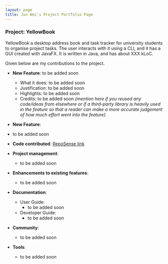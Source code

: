 ```yaml
---
layout: page
title: Jun Wei's Project Portfolio Page
---
```


### Project: YellowBook

YellowBook a desktop address book and task tracker for university students to organise project tasks.
The user interacts with it using a CLI, and it has a GUI created with JavaFX.
It is written in Java, and has about XXX kLoC.

Given below are my contributions to the project.

* **New Feature**: to be added soon
    * What it does:  to be added soon
    * Justification: to be added soon
    * Highlights: to be added soon
    * Credits: to be added soon *{mention here if you reused any code/ideas from elsewhere or if a third-party library is heavily used in the feature so that a reader can make a more accurate judgement of how much effort went into the feature}*

* **New Feature**:
* to be added soon

* **Code contributed**: [RepoSense link](https://nus-cs2103-ay2223s1.github.io/tp-dashboard/?search=junwei-tan&breakdown=true)

* **Project management**:
    * to be added soon

* **Enhancements to existing features**:
    * to be added soon

* **Documentation**:
    * User Guide:
        * to be added soon
    * Developer Guide:
        * to be added soon

* **Community**:
    * to be added soon

* **Tools**:
    * to be added soon